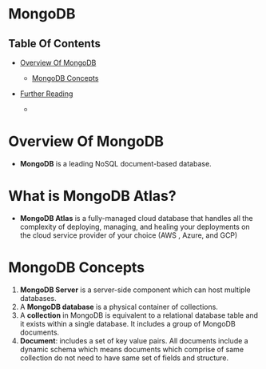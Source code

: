 # MongoDB

## Table Of Contents
- [Overview Of MongoDB](#Overview-Of-MongoDB)
    - [MongoDB Concepts](#MongoDB-Concepts)

- [Further Reading]()
    - []()

# Overview Of MongoDB
* __MongoDB__ is a leading NoSQL document-based database.

# What is MongoDB Atlas?
* __MongoDB Atlas__ is a fully-managed cloud database that handles all the complexity of deploying, managing, and healing your deployments on the cloud service provider of your choice (AWS , Azure, and GCP)

# MongoDB Concepts
1. __MongoDB Server__ is a server-side component which can host multiple databases.
2. A __MongoDB database__ is a physical container of collections.
3. A __collection__ in MongoDB is equivalent to a relational database table and it exists within a single database. It includes a group of MongoDB documents.
4. __Document__: includes a set of key value pairs.  All documents include a dynamic schema which means documents which comprise of same collection do not need to have same set of fields and structure.